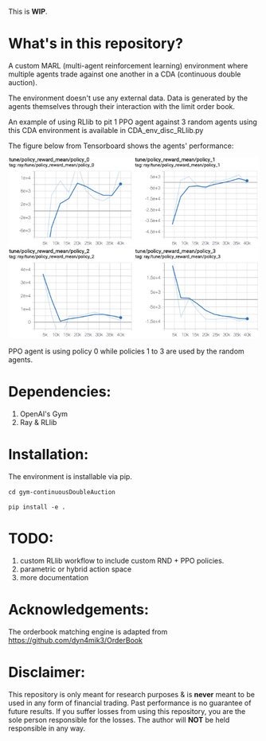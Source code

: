 This is **WIP**.

# What's in this repository?
A custom MARL (multi-agent reinforcement learning) environment where multiple
agents trade against one another in a CDA (continuous double auction).

The environment doesn't use any external data. Data is generated by the agents
themselves through their interaction with the limit order book.

An example of using RLlib to pit 1 PPO agent against 3 random agents using this
CDA environment is available in CDA_env_disc_RLlib.py

The figure below from Tensorboard shows the agents' performance:

![](https://github.com/ChuaCheowHuan/MARL_env/blob/master/pic/agent0and1.png)
![](https://github.com/ChuaCheowHuan/MARL_env/blob/master/pic/agent2and3.png)

PPO agent is using policy 0 while policies 1 to 3 are used by the random agents.

# Dependencies:
1) OpenAI's Gym
2) Ray & RLlib

# Installation:
The environment is installable via pip.
```
cd gym-continuousDoubleAuction
```
```
pip install -e .
```

# TODO:
1) custom RLlib workflow to include custom RND + PPO policies.
2) parametric or hybrid action space
3) more documentation

# Acknowledgements:
The orderbook matching engine is adapted from
https://github.com/dyn4mik3/OrderBook

# Disclaimer:
This repository is only meant for research purposes & is **never** meant to be
used in any form of financial trading. Past performance is no guarantee of
future results. If you suffer losses from using this repository, you are the
sole person responsible for the losses. The author will **NOT** be held
responsible in any way.
